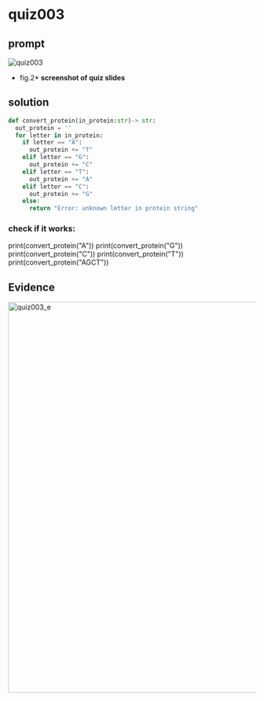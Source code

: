 # quiz003

## prompt
![quiz003](https://github.com/ayyyane/unit1-2024/assets/142702159/9f10e8b6-f5a8-4d67-8f61-4d951727dbbf)
* fig.2* **screenshot of quiz slides**

## solution

```.py
def convert_protein(in_protein:str)-> str:
  out_protein = ''
  for letter in in_protein:
    if letter == "A":
      out_protein += "T"
    elif letter == "G":
      out_protein += "C"
    elif letter == "T":
      out_protein += "A"
    elif letter == "C":
      out_protein += "G"
    else:
      return "Error: unknown letter in protein string"
```

### check if it works:
print(convert_protein("A"))
print(convert_protein("G"))
print(convert_protein("C"))
print(convert_protein("T"))
print(convert_protein("AGCT"))


## Evidence
<img width="794" alt="quiz003_e" src="https://github.com/ayyyane/unit1-2024/assets/142702159/c9cd20a2-7dd8-4d2b-8ae6-b14ba503323d">

            
